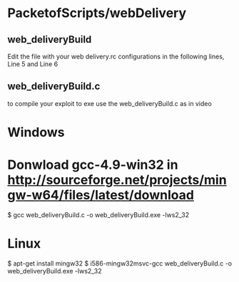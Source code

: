 # PacketofScripts/webDelivery

## web_deliveryBuild
Edit the file with your web delivery.rc configurations
in the following lines, Line 5 and Line 6

## web_deliveryBuild.c
to compile your exploit to exe use the web_deliveryBuild.c as in video

# Windows
# Donwload gcc-4.9-win32 in http://sourceforge.net/projects/mingw-w64/files/latest/download
$ gcc web_deliveryBuild.c -o web_deliveryBuild.exe -lws2_32
# Linux 
$ apt-get install mingw32
$ i586-mingw32msvc-gcc web_deliveryBuild.c -o web_deliveryBuild.exe -lws2_32
